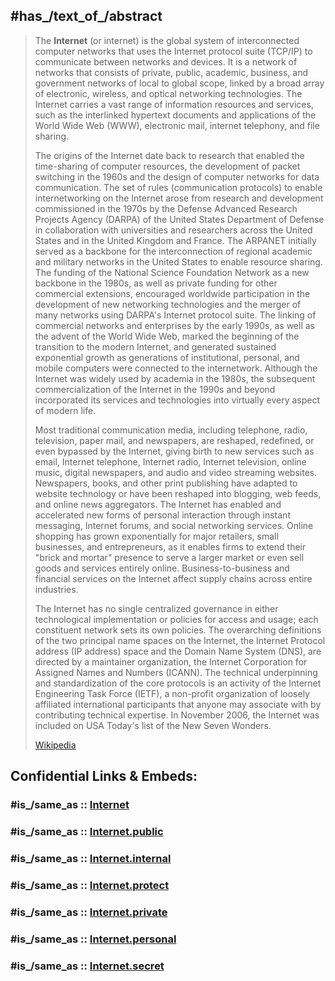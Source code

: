 

## #has_/text_of_/abstract 

> The **Internet** (or internet) is the global system of interconnected computer networks that uses the Internet protocol suite (TCP/IP) to communicate between networks and devices. It is a network of networks that consists of private, public, academic, business, and government networks of local to global scope, linked by a broad array of electronic, wireless, and optical networking technologies. The Internet carries a vast range of information resources and services, such as the interlinked hypertext documents and applications of the World Wide Web (WWW), electronic mail, internet telephony, and file sharing.
>
> The origins of the Internet date back to research that enabled the time-sharing of computer resources, the development of packet switching in the 1960s and the design of computer networks for data communication. The set of rules (communication protocols) to enable internetworking on the Internet arose from research and development commissioned in the 1970s by the Defense Advanced Research Projects Agency (DARPA) of the United States Department of Defense in collaboration with universities and researchers across the United States and in the United Kingdom and France. The ARPANET initially served as a backbone for the interconnection of regional academic and military networks in the United States to enable resource sharing. The funding of the National Science Foundation Network as a new backbone in the 1980s, as well as private funding for other commercial extensions, encouraged worldwide participation in the development of new networking technologies and the merger of many networks using DARPA's Internet protocol suite. The linking of commercial networks and enterprises by the early 1990s, as well as the advent of the World Wide Web, marked the beginning of the transition to the modern Internet, and generated sustained exponential growth as generations of institutional, personal, and mobile computers were connected to the internetwork. Although the Internet was widely used by academia in the 1980s, the subsequent commercialization of the Internet in the 1990s and beyond incorporated its services and technologies into virtually every aspect of modern life.
>
> Most traditional communication media, including telephone, radio, television, paper mail, and newspapers, are reshaped, redefined, or even bypassed by the Internet, giving birth to new services such as email, Internet telephone, Internet radio, Internet television, online music, digital newspapers, and audio and video streaming websites. Newspapers, books, and other print publishing have adapted to website technology or have been reshaped into blogging, web feeds, and online news aggregators. The Internet has enabled and accelerated new forms of personal interaction through instant messaging, Internet forums, and social networking services. Online shopping has grown exponentially for major retailers, small businesses, and entrepreneurs, as it enables firms to extend their "brick and mortar" presence to serve a larger market or even sell goods and services entirely online. Business-to-business and financial services on the Internet affect supply chains across entire industries.
>
> The Internet has no single centralized governance in either technological implementation or policies for access and usage; each constituent network sets its own policies. The overarching definitions of the two principal name spaces on the Internet, the Internet Protocol address (IP address) space and the Domain Name System (DNS), are directed by a maintainer organization, the Internet Corporation for Assigned Names and Numbers (ICANN). The technical underpinning and standardization of the core protocols is an activity of the Internet Engineering Task Force (IETF), a non-profit organization of loosely affiliated international participants that anyone may associate with by contributing technical expertise. In November 2006, the Internet was included on USA Today's list of the New Seven Wonders.
>
> [Wikipedia](https://en.wikipedia.org/wiki/Internet)


## Confidential Links & Embeds: 

### #is_/same_as :: [Internet](/_Standards/Technology/IT/Computer_Network/Internet.md) 

### #is_/same_as :: [Internet.public](/_public/Technology/IT/Computer_Network/Internet.public.md) 

### #is_/same_as :: [Internet.internal](/_internal/Technology/IT/Computer_Network/Internet.internal.md) 

### #is_/same_as :: [Internet.protect](/_protect/Technology/IT/Computer_Network/Internet.protect.md) 

### #is_/same_as :: [Internet.private](/_private/Technology/IT/Computer_Network/Internet.private.md) 

### #is_/same_as :: [Internet.personal](/_personal/Technology/IT/Computer_Network/Internet.personal.md) 

### #is_/same_as :: [Internet.secret](/_secret/Technology/IT/Computer_Network/Internet.secret.md)

